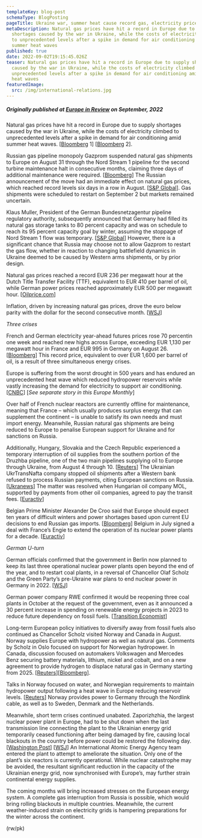 ```yaml
---
templateKey: blog-post
schemaType: BlogPosting
pageTitle: Ukraine war, summer heat cause record gas, electricity prices in Europe
metaDescription: Natural gas prices have hit a record in Europe due to supply
  shortages caused by the war in Ukraine, while the costs of electricity climbed
  to unprecedented levels after a spike in demand for air conditioning amid
  summer heat waves
published: true
date: 2022-09-02T19:15:45.026Z
teaser: Natural gas prices have hit a record in Europe due to supply shortages
  caused by the war in Ukraine, while the costs of electricity climbed to
  unprecedented levels after a spike in demand for air conditioning amid summer
  heat waves
featuredImage:
  src: /img/international-relations.jpg
---
```

##### *Originally published at [Europe in Review](https://createsend.com/t/d-22CEDB500FA83D232540EF23F30FEDED) on September, 2022*

Natural gas prices have hit a record in Europe due to supply shortages caused by the war in Ukraine, while the costs of electricity climbed to unprecedented levels after a spike in demand for air conditioning amid summer heat waves. [[Bloomberg](https://cpgfacultyoflawthammasatuniversity.createsend1.com/t/d-l-fuldra-l-kuj/) 1] [[Bloomberg](https://cpgfacultyoflawthammasatuniversity.createsend1.com/t/d-l-fuldra-l-kut/) 2].

Russian gas pipeline monopoly Gazprom suspended natural gas shipments to Europe on August 31 through the Nord Stream 1 pipeline for the second turbine maintenance halt in consecutive months, claiming three days of additional maintenance were required. [[Bloomberg](https://cpgfacultyoflawthammasatuniversity.createsend1.com/t/d-l-fuldra-l-kui/)] The Russian announcement of the move had an immediate effect on natural gas prices, which reached record levels six days in a row in August. [[S&P Global](https://cpgfacultyoflawthammasatuniversity.createsend1.com/t/d-l-fuldra-l-kud/)]. Gas shipments were scheduled to restart on September 2 but markets remained uncertain.

Klaus Muller, President of the German Bundesnetzagentur pipeline regulatory authority, subsequently announced that Germany had filled its natural gas storage tanks to 80 percent capacity and was on schedule to reach its 95 percent capacity goal by winter, assuming the stoppage of Nord Stream 1 flow was temporary. [[S&P Global](https://cpgfacultyoflawthammasatuniversity.createsend1.com/t/d-l-fuldra-l-kuh/)] However, there is a significant chance that Russia may choose not to allow Gazprom to restart the gas flow, whether in reaction to changing battlefield dynamics in Ukraine deemed to be caused by Western arms shipments, or by prior design.

Natural gas prices reached a record EUR 236 per megawatt hour at the Dutch Title Transfer Facility (TTF), equivalent to EUR 410 per barrel of oil, while German power prices reached approximately EUR 500 per megawatt hour. [[Oilprice.com](https://cpgfacultyoflawthammasatuniversity.createsend1.com/t/d-l-fuldra-l-kuk/)]

Inflation, driven by increasing natural gas prices, drove the euro below parity with the dollar for the second consecutive month. [[WSJ](https://cpgfacultyoflawthammasatuniversity.createsend1.com/t/d-l-fuldra-l-kuu/)]

*Three crises*

French and German electricity year-ahead futures prices rose 70 percentin one week and reached new highs across Europe, exceeding EUR 1,130 per megawatt hour in France and EUR 995 in Germany on August 26. [[Bloomberg](https://cpgfacultyoflawthammasatuniversity.createsend1.com/t/d-l-fuldra-l-ull/)] This record price, equivalent to over EUR 1,600 per barrel of oil, is a result of three simultaneous energy crises.

Europe is suffering from the worst drought in 500 years and has endured an unprecedented heat wave which reduced hydropower reservoirs while vastly increasing the demand for electricity to support air conditioning. [[CNBC](https://cpgfacultyoflawthammasatuniversity.createsend1.com/t/d-l-fuldra-l-ulr/)] [*See separate story in this Europe Monthly*]

Over half of French nuclear reactors are currently offline for maintenance, meaning that France – which usually produces surplus energy that can supplement the continent – is unable to satisfy its own needs and must import energy. Meanwhile, Russian natural gas shipments are being reduced to Europe to penalise European support for Ukraine and for sanctions on Russia.

Additionally, Hungary, Slovakia and the Czech Republic experienced a temporary interruption of oil supplies from the southern portion of the Druzhba pipeline, one of the two main pipelines supplying oil to Europe through Ukraine, from August 4 through 10. [[Reuters](https://cpgfacultyoflawthammasatuniversity.createsend1.com/t/d-l-fuldra-l-uly/)] The Ukrainian UkrTransNafta company stopped oil shipments after a Western bank refused to process Russian payments, citing European sanctions on Russia. [[Ukranews](https://cpgfacultyoflawthammasatuniversity.createsend1.com/t/d-l-fuldra-l-ulj/)] The matter was resolved when Hungarian oil company MOL, supported by payments from other oil companies, agreed to pay the transit fees. [[Euractiv](https://cpgfacultyoflawthammasatuniversity.createsend1.com/t/d-l-fuldra-l-ult/)]

Belgian Prime Minister Alexander De Croo said that Europe should expect ten years of difficult winters and power shortages based upon current EU decisions to end Russian gas imports. [[Bloomberg](https://cpgfacultyoflawthammasatuniversity.createsend1.com/t/d-l-fuldra-l-uli/)] Belgium in July signed a deal with France’s Engie to extend the operation of its nuclear power plants for a decade. [[Euractiv](https://cpgfacultyoflawthammasatuniversity.createsend1.com/t/d-l-fuldra-l-uld/)]

*German U-turn*

German officials confirmed that the government in Berlin now planned to keep its last three operational nuclear power plants open beyond the end of the year, and to restart coal plants, in a reversal of Chancellor Olaf Scholz and the Green Party’s pre-Ukraine war plans to end nuclear power in Germany in 2022. [[WSJ](https://cpgfacultyoflawthammasatuniversity.createsend1.com/t/d-l-fuldra-l-ulh/)]

German power company RWE confirmed it would be reopening three coal plants in October at the request of the government, even as it announced a 30 percent increase in spending on renewable energy projects in 2023 to reduce future dependency on fossil fuels. [[Transition Economist](https://cpgfacultyoflawthammasatuniversity.createsend1.com/t/d-l-fuldra-l-ulk/)]

Long-term European policy initiatives to diversify away from fossil fuels also continued as Chancellor Scholz visited Norway and Canada in August. Norway supplies Europe with hydropower as well as natural gas. Comments by Scholz in Oslo focused on support for Norwegian hydropower. In Canada, discussion focused on automakers Volkswagen and Mercedes Benz securing battery materials, lithium, nickel and cobalt, and on a new agreement to provide hydrogen to displace natural gas in Germany starting from 2025. [[Reuters](https://cpgfacultyoflawthammasatuniversity.createsend1.com/t/d-l-fuldra-l-ulu/)][[Bloomberg](https://cpgfacultyoflawthammasatuniversity.createsend1.com/t/d-l-fuldra-l-url/)].

Talks in Norway focused on water, and Norwegian requirements to maintain hydropower output following a heat wave in Europe reducing reservoir levels. [[Reuters](https://cpgfacultyoflawthammasatuniversity.createsend1.com/t/d-l-fuldra-l-urr/)] Norway provides power to Germany through the Nordlink cable, as well as to Sweden, Denmark and the Netherlands.

Meanwhile, short term crises continued unabated. Zaporizhzhia, the largest nuclear power plant in Europe, had to be shut down when the last transmission line connecting the plant to the Ukrainian energy grid temporarily ceased functioning after being damaged by fire, causing local blackouts in the country before power could be restored the following day. [[Washington Post](https://cpgfacultyoflawthammasatuniversity.createsend1.com/t/d-l-fuldra-l-ury/)] [[WSJ](https://cpgfacultyoflawthammasatuniversity.createsend1.com/t/d-l-fuldra-l-urj/)] An International Atomic Energy Agency team entered the plant to attempt to ameliorate the situation. Only one of the plant’s six reactors is currently operational. While nuclear catastrophe may be avoided, the resultant significant reduction in the capacity of the Ukrainian energy grid, now synchronised with Europe’s, may further strain continental energy supplies.

The coming months will bring increased stresses on the European energy system. A complete gas interruption from Russia is possible, which would bring rolling blackouts in multiple countries. Meanwhile, the current weather-induced strain on electricity grids is hampering preparations for the winter across the continent.

(rw/pk)
